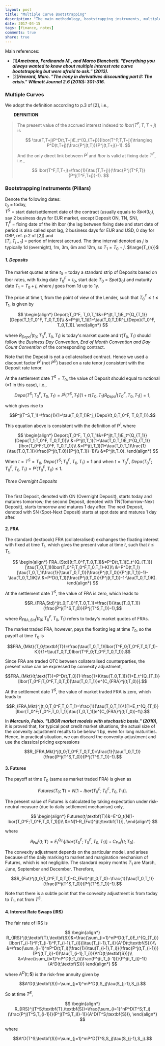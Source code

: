 ```yaml
---
layout: post
title: "Multiple Curve Bootstrapping"
description: "The main methodology, bootstrapping instruments, multiple bootstrapping curve and interpolation scheme are listed here. The examples implemented by QuantLib C++ are also shown at the end."
date: 2017-04-15
tags: [finance, notes]
comments: true
share: true
---
```


Main references:

* [1]***Ametrano, Ferdinando M., and Marco Bianchetti. "Everything you always wanted to know about multiple interest rate curve bootstrapping but were afraid to ask." (2013).***
* [2]***Henrard, Marc. "The irony in derivatives discounting part II: The crisis." Wilmott Journal 2.6 (2010): 301-316.***


### Multiple Curves

We adopt the definition according to p.3 of [2], i.e.,

&emsp;&emsp;**DEFINITION** 

> The present value of the accrued interest indexed to $Ibor(T^F;T,T+j)$ is
> 
> $$
> \tau(T,T+j)P^D(t,T+j)E_t^{Q_{T+j}}[Ibor(T^F;T,T+j)]\triangleq P^D(t,T+j)(\frac{P^j(t,T)}{P^j(t,T+j)}-1).
> $$
> 
> And the only direct link between $P^j$ and $Ibor$ is valid at fixing date $T^F$, i.e.,
> 
> $$
> Ibor(T^F;T,T+j)=\frac{1}{\tau(T,T+j)}(\frac{P^j(T^F,T)}{P^j(T^F,T+j)}-1).
> $$



### Bootstrapping Instruments (Pillars)

Denote the following dates: <br> 
$t_0$ = today, <br>
$T^S$ = start date/settlement date of the contract (usually equals to $Spot(t_0)$, say 2 business days for EUR market, except Deposit ON, TN, SN), <br>
$T_i^F$ = fixing date of the ith Ibor (the lag between fixing date and start date of period is also called spot lag, 2 business days for EUR and USD, 0 day for GBP, ref. p.2 of [2]) and <br>
[$T_i,T_{i+1}$] = period of interest accrued. The time interval denoted as $j$ is typically 1d (overnight), 1m, 3m, 6m and 12m, so $T_1=T_0+j$. $\large{T_{n}}$


##### 1. Deposits

The market quotes at time $t_0$ = today a standard strip of Deposits based on Ibor rates, with fixing date $T_0^F=t_0$, start date $T_0$ = $Spot(t_0)$ and maturity date $T_1=T_0+j$, where $j$ goes from 1d up to 1y.

The price at time t, from the point of view of the Lender, such that $T_0^F\leq t \leq T_1$, is given by

$$
\begin{align*}
Depo(t;T_0^F, T_0,T_1)&=P^j(t,T_1)E_t^{Q_{T_1}}[Depo(T_1;T_0^F, T_0,T_1)]\\
&=P^j(t,T_1)[1+\tau(T_0,T_1)R^j_{Depo}(T_0^F, T_0,T_1)].
\end{align*}
$$

where $R^j_{Depo}(t_0;T_0^F, T_0,T_1)$ is today's market quote and $\tau(T_0,T_1)$ should follow the *Business Day Convention, End of Month Convention and Day Count Convention* of the corresponding contract.

Note that the Deposit is not a collateralised contract. Hence we used a discount factor $P^j$ (not $P^D$) based on a rate tenor $j$ consistent with the Deposit rate tenor.

At the settlement date $T^S=T_0$, the value of Deposit should equal to notional (=1 in this case), i.e.,

$$Depo(T^S;T_0^F, T_0,T_1)=P^j(T^S,T_1)[1+\tau(T_0,T_1)R^j_{Depo}(T_0^F, T_0,T_1)]=1,$$

which gives rise to

$$P^j(T^S,T_1)=\frac{1}{1+\tau(T_0,T_1)R^j_{Depo}(t_0;T_0^F, T_0,T_1)}.$$

This equation above is consistent with the definition of $P^j$, where 

$$
\begin{align*}
Depo(t;T_0^F, T_0,T_1)&=P^j(t,T_1)E_t^{Q_{T_1}}[Depo(T_1;T_0^F, T_0,T_1)]\\
&=P^j(t,T_1)(1+\tau(T_0,T_1)E_t^{Q_{T_1}}[Ibor(T_0^F;T_0^F, T_0,T_1)]\\
&=P^j(t,T_1)(1+\tau(T_0,T_1)\frac{1}{\tau(T_0,T_1)}(\frac{P^j(t,T_0)}{P^j(t,T_1)}-1))\\
&=P^j(t,T_0).
\end{align*}
$$

When $t=T^S=T_0$, $Depo(T^S;T_0^F, T_0,T_1)=1$ and when $t=T_0^F$, $Depo(T_0^F;T_0^F, T_0,T_1)=P^j(T_0^F,T_0)\leq 1$.

###### Three Overnight Deposits

The first Deposit, denoted with ON (Overnight Deposit), starts today and matures tomorrow; the second Deposit, denoted with TN(Tomorrow-Next Deposit), starts tomorrow and matures 1 day after. The next Deposit, denoted with SN (Spot-Next Deposit) starts at spot date and matures 1 day after.



#### 2. FRA

The standard (textbook) FRA (collateralised) exchanges the floating interest with fixed at time $T_1$, which gives the present value at time $t$, such that $t\leq T_1$,

$$
\begin{align*}
FRA_{Std}(t;T_0^F,T_0,T_1)&=P^D(t,T_1)E_t^{Q_{T_1}}[\tau(T_0,T_1)(Ibor(T_0^F;T_0^F,T_0,T_1)-K)]\\
&=P^D(t,T_1)[\tau(T_0,T_1)\frac{1}{\tau(T_0,T_1)}(\frac{P^j(t,T_0)}{P^j(t,T_1)}-1)-\tau(T_0,T_1)K]\\
&=P^D(t,T_1)(\frac{P^j(t,T_0)}{P^j(t,T_1)}-1-\tau(T_0,T_1)K).
\end{align*}
$$

At the settlement date $T^S$, the value of FRA is zero, which leads to

$$R_{FRA,Std}^j(t_0;T_0^F,T_0,T_1)=\frac{1}{\tau(T_0,T_1)}(\frac{P^j(T^S,T_0)}{P^j(T^S,T_1)}-1),$$

where $R_{FRA,Std}^j(t_0;T_0^F,T_0,T_1)$ refers to today's market quotes of FRAs.

The market traded FRA, however, pays the floating leg at time $T_0$, so the payoff at time $T_0$ is

$$FRA_{Mkt}(T_0;\textbf{T})=\frac{\tau(T_0,T_1)(Ibor(T^F_0;T_0^F,T_0,T_1)-K)}{1+\tau(T_0,T_1)Ibor(T^F_0;T_0^F,T_0,T_1)}.$$

Since FRA are traded OTC between collateralised counterparties, the present value can be expressed by convexity adjustment,

$$FRA_{Mkt}(t;\text{T})=P^D(t,T_0)[1-\frac{1+K\tau(T_0,T_1)}{1+E_t^{Q_{T_1}}[Ibor(T_0^F;T_0^F,T_0,T_1)]\tau(T_0,T_1)}e^{C_{FRA}^j(t;T_0)}].$$

At the settlement date $T^S$, the value of market traded FRA is zero, which leads to

$$R_{FRA,Mkt}^j(t_0;T_0^F,T_0,T_1)=\frac{1}{\tau(T_0,T_1)}\{[1+E_t^{Q_{T_1}}[Ibor(T_0^F;T_0^F,T_0,T_1)]\tau(T_0,T_1)]e^{C_{FRA}^j(t;T_0)}-1\}.$$

In ***Mercurio, Fabio. "LIBOR market models with stochastic basis." (2010),*** it is proved that, for typical post credit market situations, the actual size of the convexity adjustment results to be below 1 bp, even for long maturities. Hence, in practical situation, we can discard the convexity adjustment and use the classical pricing expressions

$$R_{FRA,Mkt}^j(t_0;T_0^F,T_0,T_1)=\frac{1}{\tau(T_0,T_1)}(\frac{P^j(T^S,T_0)}{P^j(T^S,T_1)}-1).$$

#### 3. Futures

The payoff at time $T_0$ (same as market traded FRA) is given as

$$Futures(T_0;\textbf{T})=N[1-Ibor(T_0^F;T_0^F,T_0,T_1)].$$

The present value of Futures is calculated by taking expectation under risk-neutral measure (due to daily settlement mechanism) only,

$$
\begin{align*}
Futures(t;\textbf{T})&=E^Q_t(N[1-Ibor(T_0^F;T_0^F,T_0,T_1)])\\
&=N[1-R_{Fut}^j(t;\textbf{T})],
\end{align*}
$$

where 

$$
R_{Fut}^j(t;\textbf{T})=E_t^{Q_{T_1}}[Ibor(T_0^F;T_0^F,T_0,T_1)]+C_{Fut}^j(t;T_0).
$$

The convexity adjustment depends on the particular model, and arises because of the daily marking to market and margination mechanism of Futures, which is not negligible. The standard expiry months $T_1$ are March, June, September and December.
Therefore,

$$R_{Fut}^j(t_0;T_0^F,T_0,T_1)-C_{Fut}^j(t_0;T_0)=\frac{1}{\tau(T_0,T_1)}(\frac{P^j(T^S,T_0)}{P^j(T^S,T_1)}-1).$$

Note that there is a subtle point that the convexity adjustment is from today to $T_1$, not from $T^S$.


#### 4. Interest Rate Swaps (IRS)

The fair rate of IRS is

$$
\begin{align*}
R_{IRS}^j(t;\textbf{T},\textbf{S})&=\frac{\sum_{i=1}^nP^D(t;T_i)E_t^{Q_{T_i}}[Ibor(T_{i-1}^F;T_{i-1}^F,T_{i-1},T_{i})]\tau(T_{i-1},T_i)}{A^D(t;\textbf{S})}\\
&=\frac{\sum_{i=1}^nP^D(t;T_i)(\frac{1}{\tau(T_{i-1},T_i)}(\frac{P^j(t,T_{i-1})}{P^j(t,T_i)}-1))\tau(T_{i-1},T_i)}{A^D(t;\textbf{S})}\\
&=\frac{\sum_{i=1}^nP^D(t;T_i)(\frac{P^j(t,T_{i-1})}{P^j(t,T_i)}-1)}{A^D(t;\textbf{S})}
\end{align*}
$$

where $A^D(t;\textbf{S})$ is the risk-free annuity given by

$$A^D(t;\textbf{S})=\sum_{j=1}^mP^D(t,S_j)\tau(S_{j-1},S_j).$$

So at time $T^S$,

$$
\begin{align*}
R_{IRS}^j(T^S;\textbf{T},\textbf{S})=\frac{\sum_{i=1}^nP^D(T^S;T_i)(\frac{P^j(T^S,T_{i-1})}{P^j(T^S,T_i)}-1)}{A^D(T^S;\textbf{S})},
\end{align*}
$$

where

$$A^D(T^S;\textbf{S})=\sum_{j=1}^mP^D(T^S,S_j)\tau(S_{j-1},S_j).$$




